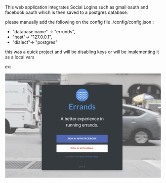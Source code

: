 This web application integrates Social Logins such as gmail oauth and facebook oauth which is then saved to a postgres database.

please manually add the following on the config file ./config/config.json :

- "database name" -> "errunds",
- "host"-> "127.0.0.1",
- "dialect"-> "postgres"

this was a quick project and will be disabling keys or will be implementing it as a local vars

ex:

![socialLogin](./pic.png)

